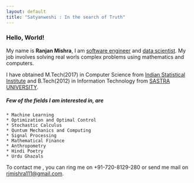 ```yaml
---
layout: default
title: "Satyanweshi : In the search of Truth"
---
```

### Hello, World!

My name is **Ranjan Mishra**, I am [software engineer](https://en.wikipedia.org/wiki/Software_engineer) and [data scientist](https://en.wikipedia.org/wiki/https://en.wikipedia.org/wiki/Data_science). My job involves solving real worls complex problems using mathematics and computers. 

I have obtained M.Tech(2017) in Computer Science from [Indian Statistical Institute](https://en.wikipedia.org/wiki/Indian_Statistical_Institute) and B.Tech(2012) in Information Technology from [SASTRA UNIVERSITY](https://en.wikipedia.org/wiki/Shanmugha_Arts,_Science,_Technology_%26_Research_Academy).

##### Few of the fields I am interested in, are
	* Machine Learning
	* Optimization and Optimal Control
	* Stochastic Calculus
	* Quntum Mechanics and Computing
	* Signal Processing
	* Mathematical Finance
	* Anthropometry
	* Hindi Poetry
	* Urdu Ghazals

To contact me , you can ring me on +91-720-8129-280 or send me mail on [rjmishra111@gmail.com](mailto:rjmishra111@gmail.com).
